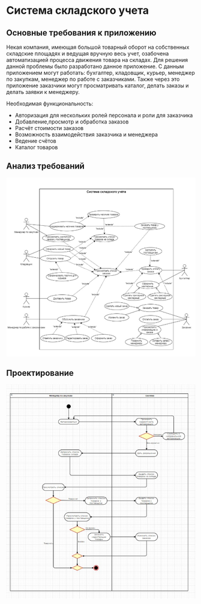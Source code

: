 # Система складского учета

## Основные требования к приложению

Некая компания, имеющая большой товарный оборот на собственных складские площадях и ведущая вручную весь учет, озабочена автоматизацией процесса движения товара на складах. Для решения данной проблемы было разработано данное приложение. С данным приложением могут работать: бухгалтер, кладовщик, курьер, менеджер по закупкам, менеджер по работе с заказчиками. Также через это приложение заказчики могут просматривать каталог, делать заказы и делать заявки к менеджеру. 


Необходимая функциональность:
- Авторизация для нескольких ролей персонала и роли для заказчика
- Добавление,просмотр и обработка заказов
- Расчёт стоимости заказов
- Возможность взаимодействия заказчика и менеджера
- Ведение счётов
- Каталог товаров

Анализ требований
-----------------

![Use-Case](AsvihzlTvqA.jpg)


Проектирование
--------------

![Activity diagram](Dv8Sjmiaico.jpg)

